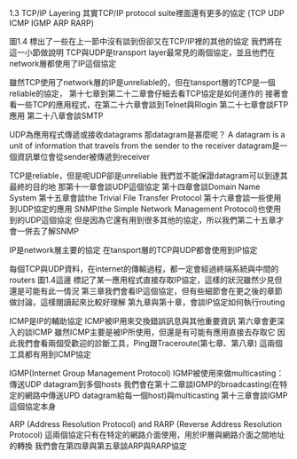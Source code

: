 1.3 TCP/IP Layering
其實TCP/IP protocol suite裡面還有更多的協定
(TCP UDP ICMP IGMP ARP RARP)

圖1.4 標出了一些在上一節中沒有談到但卻又在TCP/IP裡的其他的協定 
我們將在這一小節做說明
TCP與UDP是transport layer最常見的兩個協定，並且他們在network層都使用了IP這個協定

雖然TCP使用了network層的IP是unreliable的，但在tansport層的TCP是一個reliable的協定，
第十七章到第二十二章會仔細去看TCP協定是如何運作的
接著會看一些TCP的應用程式，在第二十六章會談到Telnet與Rlogin
第二十七章會談FTP應用
第二十八章會談SMTP

UDP為應用程式傳遞或接收datagrams
那datagram是甚麼呢？
A datagram is a unit of information that travels from the sender to the receiver
datagram是一個資訊單位會從sender被傳遞到receiver

TCP是reliable，但是呢UDP卻是unreliable
我們並不能保證datagram可以到達其最終的目的地
那第十一章會談UDP這個協定
第十四章會談Domain Name System
第十五章會談the Trivial File Transfer Protocol
第十六章會談一些使用到UDP協定的應用
SNMP(the Simple Network Management Protocol)也使用到的UDP這個協定
但是因為它還有用到很多其他的協定，所以我們第二十五章才會一併去了解SNMP

IP是network層主要的協定
在tansport層的TCP與UDP都會使用到IP協定

每個TCP與UDP資料，在internet的傳輸過程，都一定會經過終端系統與中間的routers
圖1.4這邊 標記了某一應用程式直接存取IP協定，這樣的狀況雖然少見但還是可能有此一情況
第三章我們會看IP這個協定，但有些細節會在更之後的章節做討論，這樣閱讀起來比較好理解
第九章與第十章，會談IP協定如何執行routing

ICMP是IP的輔助協定
ICMP被IP用來交換錯誤訊息與其他重要資訊
第六章會更深入的談ICMP
雖然ICMP主要是被IP所使用，但還是有可能有應用直接去存取它
因此我們會看兩個受歡迎的診斷工具，Ping跟Traceroute(第七章、第八章)
這兩個工具都有用到ICMP協定


IGMP(Internet Group Management Protocol)
IGMP被使用來做multicasting：傳送UDP datagram到多個hosts
我們會在第十二章談IGMP的broadcasting(在特定的網路中傳送UPD datagram給每一個host)與multicasting
第十三章會談IGMP這個協定本身

ARP (Address Resolution Protocol) and RARP (Reverse Address Resolution Protocol)
這兩個協定只有在特定的網路介面使用，用於IP層與網路介面之間地址的轉換
我們會在第四章與第五章談ARP與RARP協定